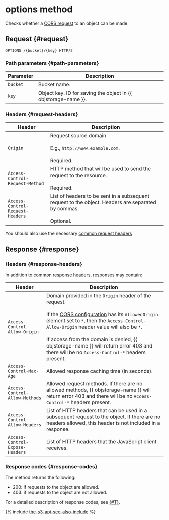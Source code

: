 # options method

Checks whether a [CORS request](../../../concepts/cors.md) to an object can be made.

## Request {#request}

```http
OPTIONS /{bucket}/{key} HTTP/2
```

### Path parameters {#path-parameters}

Parameter | Description
----- | -----
`bucket` | Bucket name.
`key` | Object key. ID for saving the object in {{ objstorage-name }}.

### Headers {#request-headers}

Header | Description
--------- | --------
`Origin` | Request source domain.<br/><br/>E.g., `http://www.example.com`.<br/><br/>Required.
`Access-Control-Request-Method` | HTTP method that will be used to send the request to the resource.<br/><br/>Required.
`Access-Control-Request-Headers` | List of headers to be sent in a subsequent request to the object. Headers are separated by commas.<br/><br/>Optional.

You should also use the necessary [common request headers](../common-request-headers.md)

## Response {#response}

### Headers {#response-headers}

In addition to [common response headers](../common-response-headers.md), responses may contain:

Header | Description
--------- | --------
`Access-Control-Allow-Origin` | Domain provided in the `Origin` header of the request.<br/><br/>If the [CORS configuration](../cors/upload.md#request-scheme) has its `AllowedOrigin` element set to `*`, then the `Access-Control-Allow-Origin` header value will also be `*`.<br/><br/>If access from the domain is denied, {{ objstorage-name }} will return error 403 and there will be no `Access-Control-*` headers present.
`Access-Control-Max-Age` | Allowed response caching time (in seconds).
`Access-Control-Allow-Methods` | Allowed request methods. If there are no allowed methods, {{ objstorage-name }} will return error 403 and there will be no `Access-Control-*` headers present.
`Access-Control-Allow-Headers` | List of HTTP headers that can be used in a subsequent request to the object. If there are no headers allowed, this header is not included in a response.
`Access-Control-Expose-Headers` | List of HTTP headers that the JavaScript client receives.

### Response codes {#response-codes}

The method returns the following:

- 200: if requests to the object are allowed.
- 403: if requests to the object are not allowed.

For a detailed description of response codes, see [{#T}](../response-codes.md).

{% include [the-s3-api-see-also-include](../../../../_includes/storage/the-s3-api-see-also-include.md) %}